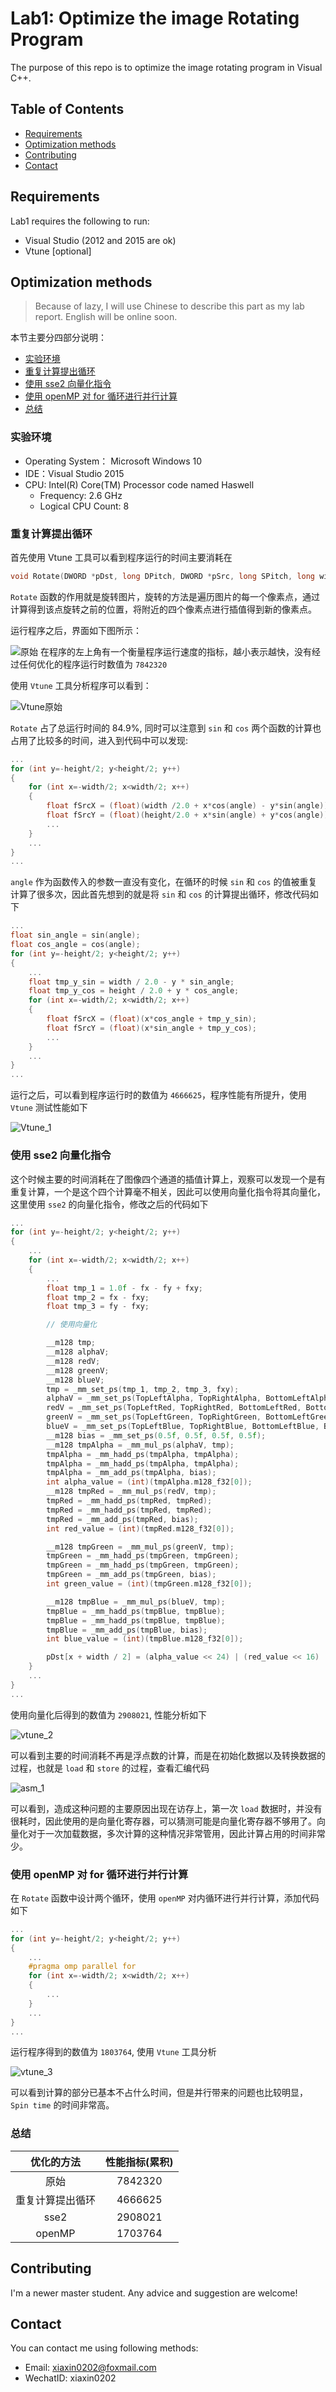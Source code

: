 # Lab1: Optimize the image Rotating Program

The purpose of this repo is to optimize the image rotating program in Visual C++.

## Table of Contents
- [Requirements](#requirements)
- [Optimization methods](#opt-methods)
- [Contributing](#contri)
- [Contact](#contact)

## <a name="requirements"></a>Requirements

Lab1 requires the following to run:
- Visual Studio (2012 and 2015 are ok)
- Vtune [optional]

## <a name="opt-methods"></a>Optimization methods

> Because of lazy, I will use Chinese to describe this part as my lab report. English will be online soon.

本节主要分四部分说明：
- [实验环境](#envi)
- [重复计算提出循环](#repeat_c)
- [使用 sse2 向量化指令](#sse2)
- [使用 openMP 对 for 循环进行并行计算](#openMP)
- [总结](#sum)

### <a name="envi"></a>实验环境

- Operating System： Microsoft Windows 10
- IDE：Visual Studio 2015
- CPU: Intel(R) Core(TM) Processor code named Haswell
	- Frequency: 2.6 GHz
	- Logical CPU Count: 8


### <a name="repeat_c"></a> 重复计算提出循环
首先使用 Vtune 工具可以看到程序运行的时间主要消耗在

``` cpp
void Rotate(DWORD *pDst, long DPitch, DWORD *pSrc, long SPitch, long width, long  height, float angle);
```

`Rotate` 函数的作用就是旋转图片，旋转的方法是遍历图片的每一个像素点，通过计算得到该点旋转之前的位置，将附近的四个像素点进行插值得到新的像素点。

运行程序之后，界面如下图所示：

![原始](1.PNG)
在程序的左上角有一个衡量程序运行速度的指标，越小表示越快，没有经过任何优化的程序运行时数值为 `7842320`

使用 `Vtune` 工具分析程序可以看到：

![Vtune原始](2.PNG)

`Rotate` 占了总运行时间的 84.9%, 同时可以注意到 `sin` 和 `cos` 两个函数的计算也占用了比较多的时间，进入到代码中可以发现:

``` cpp
...
for (int y=-height/2; y<height/2; y++)
{
	for (int x=-width/2; x<width/2; x++)
    {
    	float fSrcX = (float)(width /2.0 + x*cos(angle) - y*sin(angle));
		float fSrcY = (float)(height/2.0 + x*sin(angle) + y*cos(angle));
        ...
    }
    ...
}
...
```
`angle` 作为函数传入的参数一直没有变化，在循环的时候 `sin` 和 `cos` 的值被重复计算了很多次，因此首先想到的就是将 `sin` 和 `cos` 的计算提出循环，修改代码如下

``` cpp
...
float sin_angle = sin(angle);
float cos_angle = cos(angle);
for (int y=-height/2; y<height/2; y++)
{
	...
	float tmp_y_sin = width / 2.0 - y * sin_angle;
	float tmp_y_cos = height / 2.0 + y * cos_angle;
	for (int x=-width/2; x<width/2; x++)
    {
    	float fSrcX = (float)(x*cos_angle + tmp_y_sin);
		float fSrcY = (float)(x*sin_angle + tmp_y_cos);
        ...
    }
    ...
}
...
```

运行之后，可以看到程序运行时的数值为 `4666625`，程序性能有所提升，使用 `Vtune` 测试性能如下

![Vtune_1](3.PNG)

### <a name="sse2"></a> 使用 sse2 向量化指令
这个时候主要的时间消耗在了图像四个通道的插值计算上，观察可以发现一个是有重复计算，一个是这个四个计算毫不相关，因此可以使用向量化指令将其向量化，这里使用 `sse2` 的向量化指令，修改之后的代码如下

``` cpp
...
for (int y=-height/2; y<height/2; y++)
{
	...
	for (int x=-width/2; x<width/2; x++)
    {
        ...
        float tmp_1 = 1.0f - fx - fy + fxy;
		float tmp_2 = fx - fxy;
		float tmp_3 = fy - fxy;

		// 使用向量化

		__m128 tmp;
		__m128 alphaV;
		__m128 redV;
		__m128 greenV;
		__m128 blueV;
		tmp = _mm_set_ps(tmp_1, tmp_2, tmp_3, fxy);
		alphaV = _mm_set_ps(TopLeftAlpha, TopRightAlpha, BottomLeftAlpha, BottomRightAlpha);
		redV = _mm_set_ps(TopLeftRed, TopRightRed, BottomLeftRed, BottomRightRed);
		greenV = _mm_set_ps(TopLeftGreen, TopRightGreen, BottomLeftGreen, BottomRightGreen);
		blueV = _mm_set_ps(TopLeftBlue, TopRightBlue, BottomLeftBlue, BottomRightBlue);
		__m128 bias = _mm_set_ps(0.5f, 0.5f, 0.5f, 0.5f);
		__m128 tmpAlpha = _mm_mul_ps(alphaV, tmp);
		tmpAlpha = _mm_hadd_ps(tmpAlpha, tmpAlpha);
		tmpAlpha = _mm_hadd_ps(tmpAlpha, tmpAlpha);
		tmpAlpha = _mm_add_ps(tmpAlpha, bias);
		int alpha_value = (int)(tmpAlpha.m128_f32[0]);
		__m128 tmpRed = _mm_mul_ps(redV, tmp);
		tmpRed = _mm_hadd_ps(tmpRed, tmpRed);
		tmpRed = _mm_hadd_ps(tmpRed, tmpRed);
		tmpRed = _mm_add_ps(tmpRed, bias);
		int red_value = (int)(tmpRed.m128_f32[0]);

		__m128 tmpGreen = _mm_mul_ps(greenV, tmp);
		tmpGreen = _mm_hadd_ps(tmpGreen, tmpGreen);
		tmpGreen = _mm_hadd_ps(tmpGreen, tmpGreen);
		tmpGreen = _mm_add_ps(tmpGreen, bias);
		int green_value = (int)(tmpGreen.m128_f32[0]);

		__m128 tmpBlue = _mm_mul_ps(blueV, tmp);
		tmpBlue = _mm_hadd_ps(tmpBlue, tmpBlue);
		tmpBlue = _mm_hadd_ps(tmpBlue, tmpBlue);
		tmpBlue = _mm_add_ps(tmpBlue, bias);
		int blue_value = (int)(tmpBlue.m128_f32[0]);

		pDst[x + width / 2] = (alpha_value << 24) | (red_value << 16) | (green_value << 8) | (blue_value);
    }
    ...
}
...
```

使用向量化后得到的数值为 `2908021`, 性能分析如下

![vtune_2](4.PNG)

可以看到主要的时间消耗不再是浮点数的计算，而是在初始化数据以及转换数据的过程，也就是 `load` 和 `store` 的过程，查看汇编代码

![asm_1](5.PNG)

可以看到，造成这种问题的主要原因出现在访存上，第一次 `load` 数据时，并没有很耗时，因此使用的是向量化寄存器，可以猜测可能是向量化寄存器不够用了。向量化对于一次加载数据，多次计算的这种情况非常管用，因此计算占用的时间非常少。

### <a name="openMP"></a>使用 openMP 对 for 循环进行并行计算

在 `Rotate` 函数中设计两个循环，使用 `openMP` 对内循环进行并行计算，添加代码如下

``` cpp
...
for (int y=-height/2; y<height/2; y++)
{
	...
	#pragma omp parallel for
	for (int x=-width/2; x<width/2; x++)
    {
        ...
    }
    ...
}
...
```

运行程序得到的数值为 `1803764`, 使用 `Vtune` 工具分析

![vtune_3](6.PNG)

可以看到计算的部分已基本不占什么时间，但是并行带来的问题也比较明显，`Spin time` 的时间非常高。

### <a name="sum"></a>总结

| 优化的方法	    | 性能指标(累积)   |
| :-------:    | :------------: |
| 原始|7842320|
|重复计算提出循环|4666625|
|sse2|2908021|
|openMP|1703764|

## <a name="contri"></a> Contributing

I'm a newer master student. Any advice and suggestion are welcome!

## <a name="contact"></a> Contact

You can contact me using following methods:
- Email: xiaxin0202@foxmail.com
- WechatID: xiaxin0202
